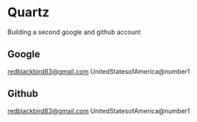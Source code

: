 
# Quartz

Building a second google and github account 

## Google
redblackbird83@gmail.com
UnitedStatesofAmerica@number1


## Github
redblackbird83@gmail.com
UnitedStatesofAmerica@number1